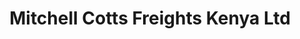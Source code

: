 ---
title: "Mitchell Cotts Freights Kenya Ltd"
url: /mombasa/mitchell-cotts-freights-kenya-ltd/
shop: hardware
---